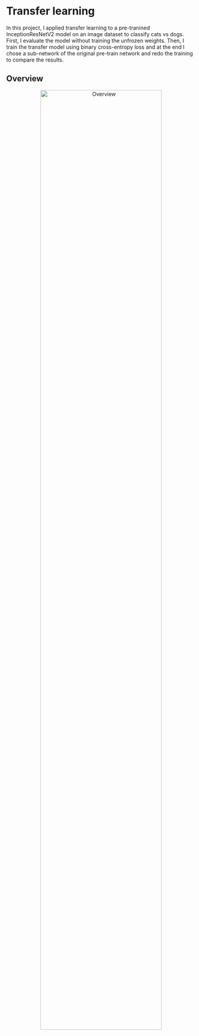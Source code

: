 # Transfer learning

In this project, I applied transfer learning to a pre-tranined InceptionResNetV2 model on an image dataset to classify cats vs dogs. 
First, I evaluate the model without training the unfrozen weights. Then, I train the transfer model using binary cross-entropy loss and at the end I chose a sub-network of the original pre-train network and redo the training to compare the results. 

## Overview
 <p align="center">
       <img src="./img/transfer_image.png" alt="Overview" width="80%">
      </p>


